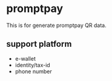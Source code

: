 # promptpay

This is for generate promptpay QR data.

## support platform
- e-wallet
- identity/tax-id
- phone number